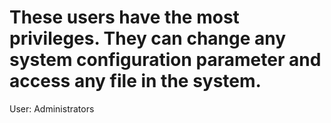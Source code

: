 # These users have the most privileges. They can change any system configuration parameter and access any file in the system.

User: Administrators